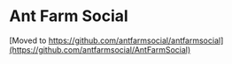 # Ant Farm Social

[Moved to https://github.com/antfarmsocial/antfarmsocial](https://github.com/antfarmsocial/AntFarmSocial)

